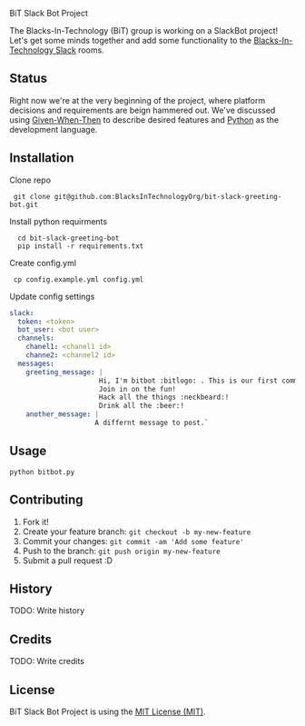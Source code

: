 BiT Slack Bot Project

The Blacks-In-Technology (BiT) group is working on a SlackBot project! Let's get
some minds together and add some functionality to the [Blacks-In-Technology Slack](http://blacksintechnology.slack.com)
rooms.

## Status

Right now we're at the very beginning of the project, where platform decisions and
requirements are beign hammered out. We've discussed using [Given-When-Then](https://en.wikipedia.org/wiki/Given-When-Then) to describe desired features and [Python](https://www.python.org/) as the development language.

## Installation

Clone repo

```
 git clone git@github.com:BlacksInTechnologyOrg/bit-slack-greeting-bot.git
```

Install python requirments

```
  cd bit-slack-greeting-bot
  pip install -r requirements.txt
```

Create config.yml

```
 cp config.example.yml config.yml

```

Update config settings

````yaml
slack:
  token: <token>
  bot_user: <bot user>
  channels:
    chanel1: <chanel1 id>
    channe2: <channel2 id>
  messages:
    greeting_message: |
                      Hi, I'm bitbot :bitlogo: . This is our first community coding project!
                      Join in on the fun!
                      Hack all the things :neckbeard:!
                      Drink all the :beer:!
    another_message: |
                     A differnt message to post.`
````

## Usage

```
python bitbot.py
```

## Contributing

1. Fork it!
2. Create your feature branch: `git checkout -b my-new-feature`
3. Commit your changes: `git commit -am 'Add some feature'`
4. Push to the branch: `git push origin my-new-feature`
5. Submit a pull request :D

## History

TODO: Write history

## Credits

TODO: Write credits

## License

BiT Slack Bot Project is using the [MIT License (MIT)](LICENSE.txt).
